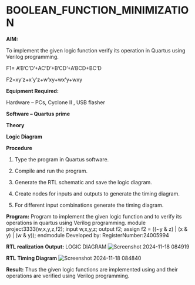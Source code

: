 # BOOLEAN_FUNCTION_MINIMIZATION

**AIM:**

To implement the given logic function verify its operation in Quartus using Verilog programming.

F1= A’B’C’D’+AC’D’+B’CD’+A’BCD+BC’D 

F2=xy’z+x’y’z+w’xy+wx’y+wxy

**Equipment Required:**

Hardware – PCs, Cyclone II , USB flasher

**Software – Quartus prime**

**Theory**

**Logic Diagram**

**Procedure**

1.	Type the program in Quartus software.

2.	Compile and run the program.

3.	Generate the RTL schematic and save the logic diagram.

4.	Create nodes for inputs and outputs to generate the timing diagram.

5.	For different input combinations generate the timing diagram.


**Program:**
Program to implement the given logic function and to verify its operations in quartus using Verilog programming. 
module project3333(w,x,y,z,f2);
input w,x,y,z;
output f2;
assign f2 = ((~y & z) | (x & y) | (w & y));
endmodule
Developed by: RegisterNumber:24005994


**RTL realization**
**Output:**
LOGIC DIAGRAM
![Screenshot 2024-11-18 084919](https://github.com/user-attachments/assets/3c3e7759-748b-4191-840a-c056cbefad3f)


**RTL**
**Timing Diagram**
![Screenshot 2024-11-18 084840](https://github.com/user-attachments/assets/110c5e8f-0a72-45f8-bec8-c8eb17cb3fe1)


**Result:**
Thus the given logic functions are implemented using and their operations are verified using Verilog programming.

